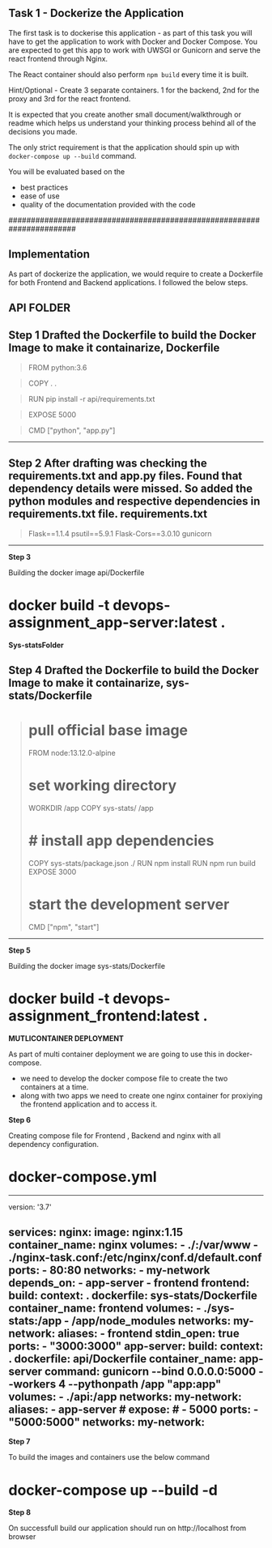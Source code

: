 ## Task 1 - Dockerize the Application

The first task is to dockerise this application - as part of this task you will have to get the application to work with Docker and Docker Compose. You are expected to get this app to work with UWSGI or Gunicorn and serve the react frontend through Nginx. 

The React container should also perform `npm build` every time it is built.

Hint/Optional - Create 3 separate containers. 1 for the backend, 2nd for the proxy and 3rd for the react frontend.

It is expected that you create another small document/walkthrough or readme which helps us understand your thinking process behind all of the decisions you made. 

The only strict requirement is that the application should spin up with `docker-compose up --build` command. 

You will be evaluated based on the
* best practices
* ease of use
* quality of the documentation provided with the code

#######################################################################

## Implementation

As part of dockerize the application, we would require to create a Dockerfile for both Frontend and Backend applications. I followed the below steps.

## API FOLDER
**Step 1** Drafted the Dockerfile to build the Docker Image to make it containarize, 
**Dockerfile**
---
> FROM python:3.6

> COPY . . 

> RUN pip install -r api/requirements.txt

> EXPOSE 5000

> CMD ["python", "app.py"]
---

**Step 2**
After drafting was checking the requirements.txt and app.py files. Found that dependency details were missed. So added the python modules and respective dependencies in requirements.txt file. 
**requirements.txt**
---
> Flask==1.1.4
> psutil==5.9.1
> Flask-Cors==3.0.10
> gunicorn
---

**Step 3**

Building the docker image api/Dockerfile

# docker build -t devops-assignment_app-server:latest .

**Sys-statsFolder**

**Step 4**
Drafted the Dockerfile to build the Docker Image to make it containarize, sys-stats/Dockerfile
---
> # pull official base image
> FROM node:13.12.0-alpine
> # set working directory
> WORKDIR /app
> COPY sys-stats/ /app
> # # install app dependencies
> COPY sys-stats/package.json ./
> RUN npm install
> RUN npm run build
> EXPOSE 3000
> # start the development server
> CMD ["npm", "start"]
---

**Step 5**

Building the docker image sys-stats/Dockerfile

# docker build -t devops-assignment_frontend:latest .

**MUTLICONTAINER DEPLOYMENT**

As part of multi container deployment we are going to use this in docker-compose. 
  - we need to develop the docker compose file to create the two containers at a time. 
  - along with two apps we need to create one nginx container for proxiying the frontend application and to access it.

**Step 6**

Creating compose file for Frontend , Backend and nginx with all dependency configuration.

# docker-compose.yml 
--- 
version: '3.7'

services:
    nginx:
        image: nginx:1.15
        container_name: nginx
        volumes:
            - ./:/var/www
            - ./nginx-task.conf:/etc/nginx/conf.d/default.conf
        ports:
            - 80:80
        networks:
            - my-network
        depends_on:
            - app-server
            - frontend
    frontend:
        build:
            context: .
            dockerfile: sys-stats/Dockerfile
        container_name: frontend
        volumes:
            - ./sys-stats:/app
            - /app/node_modules
        networks:
            my-network:
                aliases:
                    - frontend
        stdin_open: true
        ports:
            - "3000:3000"
    app-server:
        build:
            context: .
            dockerfile: api/Dockerfile
        container_name: app-server
        command: gunicorn --bind 0.0.0.0:5000 --workers 4 --pythonpath /app "app:app"
        volumes:
            - ./api:/app
        networks:
            my-network:
                aliases:
                    - app-server
        # expose:
        #     - 5000
        ports:
            - "5000:5000"
networks:
    my-network:
---

**Step 7**

To build the images and containers use the below command 

# docker-compose up --build -d

**Step 8** 

On successfull build our application should run on http://localhost from browser